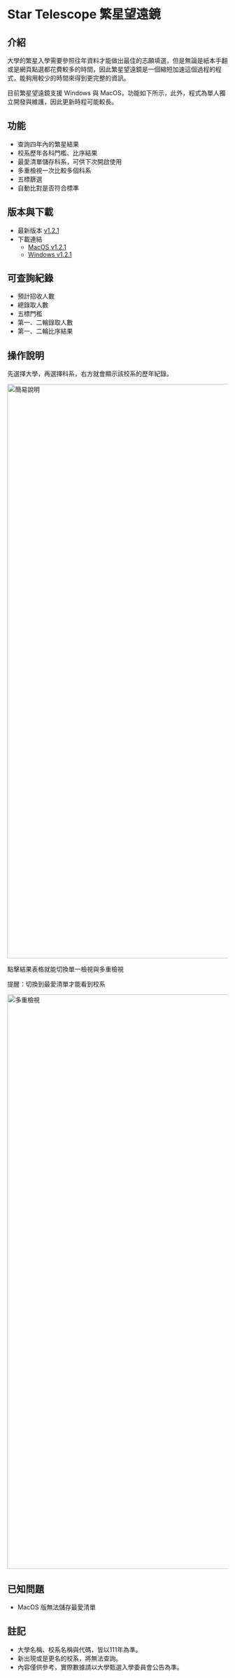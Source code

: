 # Star Telescope 繁星望遠鏡

## 介紹
大學的繁星入學需要參照往年資料才能做出最佳的志願填選，但是無論是紙本手翻或是網頁點選都花費較多的時間，因此繁星望遠鏡是一個縮短加速這個過程的程式，能夠用較少的時間來得到更完整的資訊。

目前繁星望遠鏡支援 Windows 與 MacOS，功能如下所示，此外，程式為單人獨立開發與維護，因此更新時程可能較長。

## 功能
* 查詢四年內的繁星結果
* 校系歷年各科門檻、比序結果
* 最愛清單儲存科系，可供下次開啟使用
* 多重檢視一次比較多個科系
* 五標篩選
* 自動比對是否符合標準


## 版本與下載
* 最新版本 [v1.2.1](https://github.com/NatsuCamellia/Star/releases/latest)
* 下載連結 
  * [MacOS v1.2.1](https://github.com/NatsuCamellia/Star/releases/download/v1.2.1/Star.Telescope-1.2.1.dmg)
  * [Windows v1.2.1](https://github.com/NatsuCamellia/Star/releases/download/v1.2.1/Star.Telescope-1.2.1.zip)


## 可查詢紀錄
* 預計招收人數
* 總錄取人數
* 五標門檻
* 第一、二輪錄取人數
* 第一、二輪比序結果

## 操作說明
先選擇大學，再選擇科系，右方就會顯示該校系的歷年紀錄。

<img width="1312" alt="簡易說明" src="https://user-images.githubusercontent.com/66550218/165716056-38a4fa56-ee44-43cb-be3e-9b1706ea691b.png">


點擊結果表格就能切換單一檢視與多重檢視

提醒：切換到最愛清單才能看到校系

<img width="1312" alt="多重檢視" src="https://user-images.githubusercontent.com/66550218/165716040-516aae13-759f-448e-b72f-90b217f27d3e.png">


## 已知問題
* MacOS 版無法儲存最愛清單

## 註記
* 大學名稱、校系名稱與代碼，皆以111年為準。
* 新出現或是更名的校系，將無法查詢。
* 內容僅供參考，實際數據請以大學甄選入學委員會公告為準。
